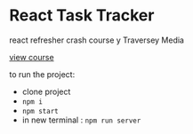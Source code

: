 # React Task Tracker

react refresher crash course y Traversey Media 

[view course](https://www.youtube.com/watch?v=w7ejDZ8SWv8&list=WL&index=95&t=123s)

to run the project: 
- clone project
- ``` npm i ```
- ``` npm start ```
- in new terminal : ``` npm run server ```


